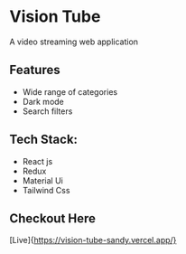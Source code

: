 # Vision Tube
A video streaming web application 


## Features
- Wide range of categories
- Dark mode
- Search filters


## Tech Stack:
- React js
- Redux
- Material Ui
- Tailwind Css

## Checkout Here 
[Live]{https://vision-tube-sandy.vercel.app/}